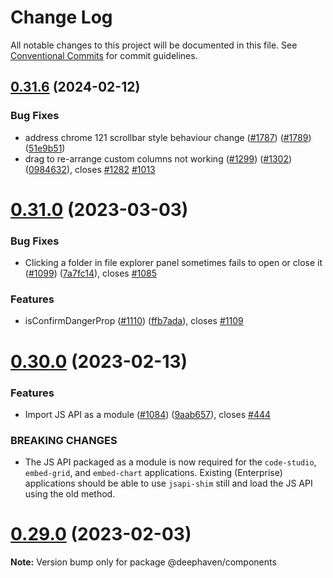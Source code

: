 # Change Log

All notable changes to this project will be documented in this file.
See [Conventional Commits](https://conventionalcommits.org) for commit guidelines.

## [0.31.6](https://github.com/deephaven/web-client-ui/compare/v0.31.5...v0.31.6) (2024-02-12)

### Bug Fixes

- address chrome 121 scrollbar style behaviour change ([#1787](https://github.com/deephaven/web-client-ui/issues/1787)) ([#1789](https://github.com/deephaven/web-client-ui/issues/1789)) ([51e9b51](https://github.com/deephaven/web-client-ui/commit/51e9b5122d530dc282c938a2085e2fddbcc5520d))
- drag to re-arrange custom columns not working ([#1299](https://github.com/deephaven/web-client-ui/issues/1299)) ([#1302](https://github.com/deephaven/web-client-ui/issues/1302)) ([0984632](https://github.com/deephaven/web-client-ui/commit/09846327f76b906b534d5b97d33948b5a0f9d6e7)), closes [#1282](https://github.com/deephaven/web-client-ui/issues/1282) [#1013](https://github.com/deephaven/web-client-ui/issues/1013)

# [0.31.0](https://github.com/deephaven/web-client-ui/compare/v0.30.1...v0.31.0) (2023-03-03)

### Bug Fixes

- Clicking a folder in file explorer panel sometimes fails to open or close it ([#1099](https://github.com/deephaven/web-client-ui/issues/1099)) ([7a7fc14](https://github.com/deephaven/web-client-ui/commit/7a7fc140d8721297bbdc17af879777b27f25269a)), closes [#1085](https://github.com/deephaven/web-client-ui/issues/1085)

### Features

- isConfirmDangerProp ([#1110](https://github.com/deephaven/web-client-ui/issues/1110)) ([ffb7ada](https://github.com/deephaven/web-client-ui/commit/ffb7ada4814e03f9c4471e85319a6bb061943363)), closes [#1109](https://github.com/deephaven/web-client-ui/issues/1109)

# [0.30.0](https://github.com/deephaven/web-client-ui/compare/v0.29.1...v0.30.0) (2023-02-13)

### Features

- Import JS API as a module ([#1084](https://github.com/deephaven/web-client-ui/issues/1084)) ([9aab657](https://github.com/deephaven/web-client-ui/commit/9aab657ca674e404db6d3cf9b9c663627d635c2c)), closes [#444](https://github.com/deephaven/web-client-ui/issues/444)

### BREAKING CHANGES

- The JS API packaged as a module is now required for the
  `code-studio`, `embed-grid`, and `embed-chart` applications. Existing
  (Enterprise) applications should be able to use `jsapi-shim` still and
  load the JS API using the old method.

# [0.29.0](https://github.com/deephaven/web-client-ui/compare/v0.28.0...v0.29.0) (2023-02-03)

**Note:** Version bump only for package @deephaven/components
